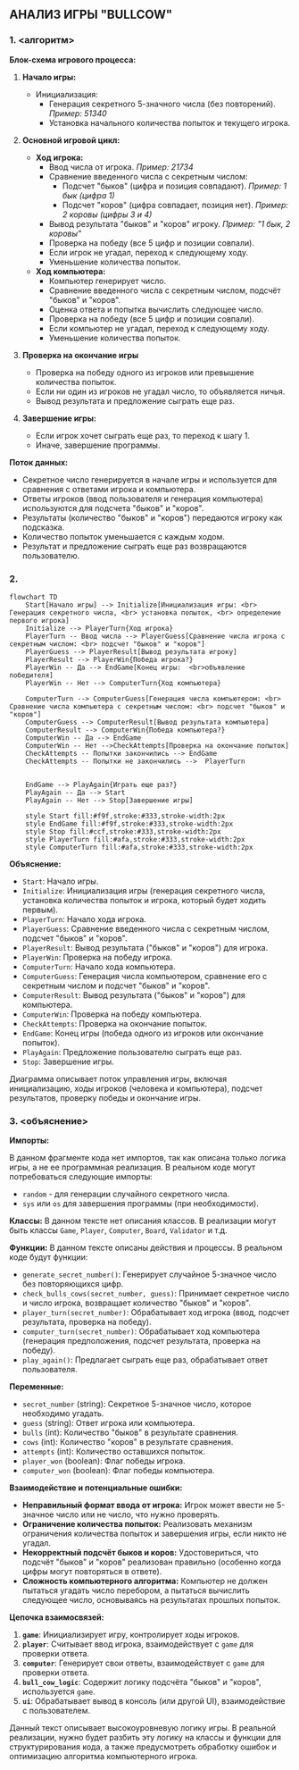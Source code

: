 ## АНАЛИЗ ИГРЫ "BULLCOW"

### 1. **<алгоритм>**

**Блок-схема игрового процесса:**

1.  **Начало игры:**
    *   Инициализация:
        *   Генерация секретного 5-значного числа (без повторений). *Пример: 51340*
        *   Установка начального количества попыток и текущего игрока.

2.  **Основной игровой цикл:**
    *   **Ход игрока:**
        *   Ввод числа от игрока. *Пример: 21734*
        *   Сравнение введенного числа с секретным числом:
            *   Подсчет "быков" (цифра и позиция совпадают). *Пример: 1 бык (цифра 1)*
            *   Подсчет "коров" (цифра совпадает, позиция нет). *Пример: 2 коровы (цифры 3 и 4)*
        *   Вывод результата "быков" и "коров" игроку. *Пример: "1 бык, 2 коровы"*
        *   Проверка на победу (все 5 цифр и позиции совпали).
        *   Если игрок не угадал, переход к следующему ходу.
        *   Уменьшение количества попыток.
    *   **Ход компьютера:**
        *   Компьютер генерирует число.
        *   Сравнение введенного числа с секретным числом, подсчёт "быков" и "коров".
        *   Оценка ответа и попытка вычислить следующее число.
        *   Проверка на победу (все 5 цифр и позиции совпали).
        *   Если компьютер не угадал, переход к следующему ходу.
        *   Уменьшение количества попыток.
3. **Проверка на окончание игры**
    * Проверка на победу одного из игроков или превышение количества попыток.
    * Если ни один из игроков не угадал число, то объявляется ничья.
    * Вывод результата и предложение сыграть еще раз.
4. **Завершение игры:**
    *   Если игрок хочет сыграть еще раз, то переход к шагу 1.
    *   Иначе, завершение программы.

**Поток данных:**

*   Секретное число генерируется в начале игры и используется для сравнения с ответами игрока и компьютера.
*   Ответы игроков (ввод пользователя и генерация компьютера) используются для подсчета "быков" и "коров".
*   Результаты (количество "быков" и "коров") передаются игроку как подсказка.
*   Количество попыток уменьшается с каждым ходом.
*   Результат и предложение сыграть еще раз возвращаются пользователю.

### 2. **<mermaid>**

```mermaid
flowchart TD
    Start[Начало игры] --> Initialize[Инициализация игры: <br> Генерация секретного числа, <br> установка попыток, <br> определение первого игрока]
    Initialize --> PlayerTurn{Ход игрока}
    PlayerTurn -- Ввод числа --> PlayerGuess[Сравнение числа игрока с секретным числом: <br> подсчет "быков" и "коров"]
    PlayerGuess --> PlayerResult[Вывод результата игроку]
    PlayerResult --> PlayerWin{Победа игрока?}
    PlayerWin -- Да --> EndGame[Конец игры:  <br>объявление победителя]
    PlayerWin -- Нет --> ComputerTurn{Ход компьютера}

    ComputerTurn --> ComputerGuess[Генерация числа компьютером: <br> Сравнение числа компьютера с секретным числом: <br> подсчет "быков" и "коров"]
    ComputerGuess --> ComputerResult[Вывод результата компьютера]
    ComputerResult --> ComputerWin{Победа компьютера?}
    ComputerWin -- Да --> EndGame
    ComputerWin -- Нет -->CheckAttempts[Проверка на окончание попыток]
    CheckAttempts -- Попытки закончились --> EndGame
    CheckAttempts -- Попытки не закончились -->  PlayerTurn


    EndGame --> PlayAgain{Играть еще раз?}
    PlayAgain -- Да --> Start
    PlayAgain -- Нет --> Stop[Завершение игры]

    style Start fill:#f9f,stroke:#333,stroke-width:2px
    style EndGame fill:#f9f,stroke:#333,stroke-width:2px
    style Stop fill:#ccf,stroke:#333,stroke-width:2px
    style PlayerTurn fill:#afa,stroke:#333,stroke-width:2px
    style ComputerTurn fill:#afa,stroke:#333,stroke-width:2px
```

**Объяснение:**

*   `Start`: Начало игры.
*   `Initialize`: Инициализация игры (генерация секретного числа, установка количества попыток и игрока, который будет ходить первым).
*   `PlayerTurn`:  Начало хода игрока.
*   `PlayerGuess`: Сравнение введенного числа с секретным числом, подсчет "быков" и "коров".
*   `PlayerResult`: Вывод результата ("быков" и "коров") для игрока.
*    `PlayerWin`: Проверка на победу игрока.
*   `ComputerTurn`: Начало хода компьютера.
*   `ComputerGuess`: Генерация числа компьютером, сравнение его с секретным числом и подсчет "быков" и "коров".
*   `ComputerResult`: Вывод результата ("быков" и "коров") для компьютера.
*   `ComputerWin`: Проверка на победу компьютера.
*   `CheckAttempts`: Проверка на окончание попыток.
*   `EndGame`: Конец игры (победа одного из игроков или окончание попыток).
*   `PlayAgain`: Предложение пользователю сыграть еще раз.
*   `Stop`: Завершение игры.

Диаграмма описывает поток управления игры, включая инициализацию, ходы игроков (человека и компьютера), подсчет результатов, проверку победы и окончание игры.

### 3. **<объяснение>**

**Импорты:**

В данном фрагменте кода нет импортов, так как описана только логика игры, а не ее программная реализация. В реальном коде могут потребоваться следующие импорты:
   * `random` - для генерации случайного секретного числа.
   * `sys` или `os` для завершения программы (при необходимости).

**Классы:**
В данном тексте нет описания классов. В реализации могут быть классы `Game`, `Player`, `Computer`, `Board`, `Validator` и т.д.

**Функции:**
В данном тексте описаны действия и процессы. В реальном коде будут функции:
* `generate_secret_number()`: Генерирует случайное 5-значное число без повторяющихся цифр.
* `check_bulls_cows(secret_number, guess)`: Принимает секретное число и число игрока, возвращает количество "быков" и "коров".
* `player_turn(secret_number)`: Обрабатывает ход игрока (ввод, подсчет результата, проверка на победу).
*  `computer_turn(secret_number)`:  Обрабатывает ход компьютера (генерация предположения, подсчет результата, проверка на победу).
* `play_again()`: Предлагает сыграть еще раз, обрабатывает ответ пользователя.

**Переменные:**

*   `secret_number` (string): Секретное 5-значное число, которое необходимо угадать.
*   `guess` (string): Ответ игрока или компьютера.
*   `bulls` (int): Количество "быков" в результате сравнения.
*   `cows` (int): Количество "коров" в результате сравнения.
*   `attempts` (int): Количество оставшихся попыток.
*   `player_won` (boolean): Флаг победы игрока.
*   `computer_won` (boolean): Флаг победы компьютера.

**Взаимодействие и потенциальные ошибки:**
* **Неправильный формат ввода от игрока:** Игрок может ввести не 5-значное число или не число, что нужно проверять.
* **Ограничение количества попыток:** Реализовать механизм ограничения количества попыток и завершения игры, если никто не угадал.
* **Некорректный подсчёт быков и коров:** Удостовериться, что подсчёт "быков" и "коров" реализован правильно (особенно когда цифры могут повторяться в ответе).
* **Сложность компьютерного алгоритма:** Компьютер не должен пытаться угадать число перебором, а пытаться вычислить следующее число, основываясь на результатах прошлых попыток.

**Цепочка взаимосвязей:**
1. **`game`**: Инициализирует игру, контролирует ходы игроков.
2.  **`player`**: Считывает ввод игрока, взаимодействует с `game` для проверки ответа.
3. **`computer`**: Генерирует свои ответы, взаимодействует с `game` для проверки ответа.
4. **`bull_cow_logic`**: Содержит логику подсчёта "быков" и "коров", используется `game`.
5.  **`ui`**: Обрабатывает вывод в консоль (или другой UI), взаимодействие с пользователем.

Данный текст описывает высокоуровневую логику игры. В реальной реализации, нужно будет разбить эту логику на классы и функции для структурирования кода, а также предусмотреть обработку ошибок и оптимизацию алгоритма компьютерного игрока.